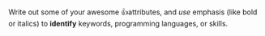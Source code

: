 Write out some of your awesome :+1:attributes, and *use* emphasis (like bold or italics) to **identify** keywords, programming languages, or skills. 
